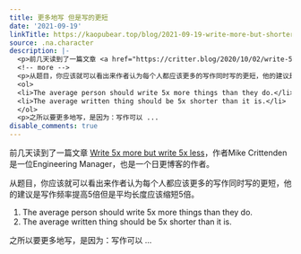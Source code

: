 ```yaml
---
title: 更多地写 但是写的更短
date: '2021-09-19'
linkTitle: https://kaopubear.top/blog/2021-09-19-write-more-but-shorter/
source: .na.character
description: |-
  <p>前几天读到了一篇文章 <a href="https://critter.blog/2020/10/02/write-5x-more-but-write-5x-less/">Write 5x more but write 5x less</a>，作者Mike Crittenden是一位Engineering Manager，也是一个日更博客的作者。</p>
  <!-- more -->
  <p>从题目，你应该就可以看出来作者认为每个人都应该更多的写作同时写的更短，他的建议是写作频率提高5倍但是平均长度应该缩短5倍。</p>
  <ol>
  <li>The average person should write 5x more things than they do.</li>
  <li>The average written thing should be 5x shorter than it is.</li>
  </ol>
  <p>之所以要更多地写，是因为：写作可以 ...
disable_comments: true
---
```

<p>前几天读到了一篇文章 <a href="https://critter.blog/2020/10/02/write-5x-more-but-write-5x-less/">Write 5x more but write 5x less</a>，作者Mike Crittenden是一位Engineering Manager，也是一个日更博客的作者。</p>
<!-- more -->
<p>从题目，你应该就可以看出来作者认为每个人都应该更多的写作同时写的更短，他的建议是写作频率提高5倍但是平均长度应该缩短5倍。</p>
<ol>
<li>The average person should write 5x more things than they do.</li>
<li>The average written thing should be 5x shorter than it is.</li>
</ol>
<p>之所以要更多地写，是因为：写作可以 ...